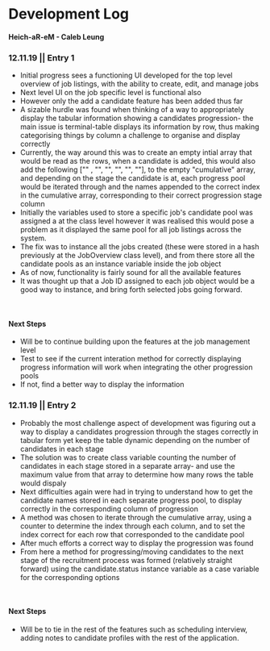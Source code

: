# Development Log
#### Heich-aR-eM - Caleb Leung

### 12.11.19 || Entry 1
* Initial progress sees a functioning UI developed for the top level overview of job listings, with the ability to create, edit, and manage jobs
* Next level UI on the job specific level is functional also
* However only the add a candidate feature has been added thus far
* A sizable hurdle was found when thinking of a way to appropriately display the tabular information showing a candidates progression- the main issue is terminal-table displays its information by row, thus making categorising things by column a challenge to organise and display correctly
* Currently, the way around this was to create an empty intial array that would be read as the rows, when a candidate is added, this would also add the following ["" , "", "", "", "", ""], to the empty "cumulative" array, and depending on the stage the candidate is at, each progress pool would be iterated through and the names appended to the correct index in the cumulative array, corresponding to their correct progression stage column
* Initially the  variables used to store a specific job's candidate pool was assigned a at the class level however it was realised this would pose a problem as it displayed the same pool for all job listings across the system. 
* The fix was to instance all the jobs created (these were stored in a hash previously at the JobOverview class level), and from there store all the candidate pools as an instance variable inside the job object
* As of now, functionality is fairly sound for all the available features
* It was thought up that a Job ID assigned to each job object would be a good way to instance, and bring forth selected jobs going forward.

<br> 

#### Next Steps
* Will be to continue building upon the features at the job management level
* Test to see if the current interation method for correctly displaying progress information will work when integrating the other progression pools
* If not, find a better way to display the information

### 12.11.19 || Entry 2
* Probably the most challenge aspect of development was figuring out a way to display a candidates progression through the stages correctly in tabular form yet keep the table dynamic depending on the number of candidates in each stage
* The solution was to create class variable counting the number of candidates in each stage stored in a separate array- and use the maximum value from that array to determine how many rows the table would dispaly 
* Next difficulties again were had in trying to understand how to get the candidate names stored in each separate progress pool, to display correctly in the corresponding column of progression
* A method was chosen to iterate through the cumulative array, using a counter to determine the index through each column, and to set the index correct for each row that corresponded to the candidate pool 
* After much efforts a correct way to display the progression was found
* From here a method for progressing/moving candidates to the next stage of the recruitment process was formed (relatively straight forward) using the candidate.status instance variable as a case variable for the corresponding options

<br> 

#### Next Steps
* Will be to tie in the rest of the features such as scheduling interview, adding notes to candidate profiles with the rest of the application.






